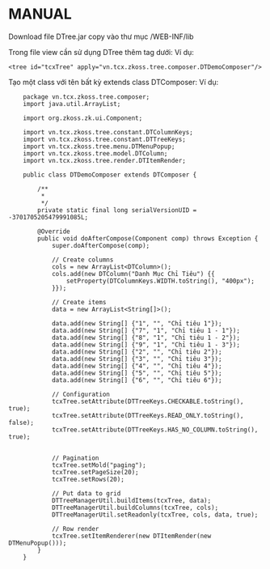 MANUAL
========================

Download file DTree.jar copy vào thư mục /WEB-INF/lib

Trong file view cần sử dụng DTree thêm tag dưới\:
Ví dụ\:

	<tree id="tcxTree" apply="vn.tcx.zkoss.tree.composer.DTDemoComposer"/>

Tạo một class với tên bất kỳ extends class DTComposer\:
Ví dụ\:

		package vn.tcx.zkoss.tree.composer;
		import java.util.ArrayList;

		import org.zkoss.zk.ui.Component;

		import vn.tcx.zkoss.tree.constant.DTColumnKeys;
		import vn.tcx.zkoss.tree.constant.DTTreeKeys;
		import vn.tcx.zkoss.tree.menu.DTMenuPopup;
		import vn.tcx.zkoss.tree.model.DTColumn;
		import vn.tcx.zkoss.tree.render.DTItemRender;

		public class DTDemoComposer extends DTComposer {

			/**
			 *
			 */
			private static final long serialVersionUID = -3701705205479991085L;

			@Override
			public void doAfterCompose(Component comp) throws Exception {
				super.doAfterCompose(comp);

				// Create columns
				cols = new ArrayList<DTColumn>();
				cols.add(new DTColumn("Danh Mục Chỉ Tiêu") {{
					setProperty(DTColumnKeys.WIDTH.toString(), "400px");
				}});

				// Create items
				data = new ArrayList<String[]>();

				data.add(new String[] {"1", "", "Chỉ tiêu 1"});
				data.add(new String[] {"7", "1", "Chỉ tiêu 1 - 1"});
				data.add(new String[] {"8", "1", "Chỉ tiêu 1 - 2"});
				data.add(new String[] {"9", "1", "Chỉ tiêu 1 - 3"});
				data.add(new String[] {"2", "", "Chỉ tiêu 2"});
				data.add(new String[] {"3", "", "Chỉ tiêu 3"});
				data.add(new String[] {"4", "", "Chỉ tiêu 4"});
				data.add(new String[] {"5", "", "Chỉ tiêu 5"});
				data.add(new String[] {"6", "", "Chỉ tiêu 6"});

		        // Configuration
		        tcxTree.setAttribute(DTTreeKeys.CHECKABLE.toString(), true);
		        tcxTree.setAttribute(DTTreeKeys.READ_ONLY.toString(), false);
		        tcxTree.setAttribute(DTTreeKeys.HAS_NO_COLUMN.toString(), true);


		        // Pagination
		        tcxTree.setMold("paging");
		        tcxTree.setPageSize(20);
		        tcxTree.setRows(20);

		        // Put data to grid
		    	DTTreeManagerUtil.buildItems(tcxTree, data);
		    	DTTreeManagerUtil.buildColumns(tcxTree, cols);
		    	DTTreeManagerUtil.setReadonly(tcxTree, cols, data, true);

		    	// Row render
		        tcxTree.setItemRenderer(new DTItemRender(new DTMenuPopup()));
			}
		}

